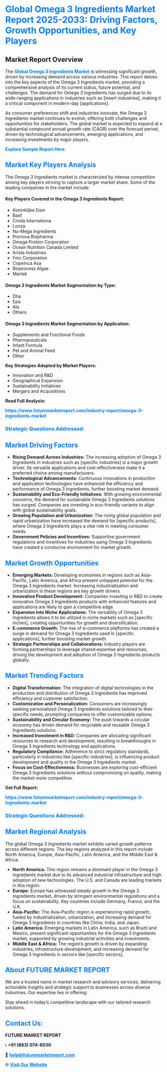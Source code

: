 <h1 style="color: #007BFF;">Global Omega 3 Ingredients Market Report 2025-2033: Driving Factors, Growth Opportunities, and Key Players</h1>

<section id="overview">
<h2>Market Report Overview</h2>
<p>The <a href="https://www.futuremarketreport.com/industry-report/omega-3-ingredients-market" style="color: #007BFF; text-decoration: none;"><strong>Global Omega 3 Ingredients Market</strong></a> is witnessing significant growth, driven by increasing demand across various industries. This report delves into the key aspects of the Omega 3 Ingredients market, providing a comprehensive analysis of its current status, future potential, and challenges. The demand for Omega 3 Ingredients has surged due to its wide-ranging applications in industries such as [insert industries], making it a critical component in modern-day [applications].</p>
<p>As consumer preferences shift and industries innovate, the Omega 3 Ingredients market continues to evolve, offering both challenges and opportunities for stakeholders. The global market is expected to expand at a substantial compound annual growth rate (CAGR) over the forecast period, driven by technological advancements, emerging applications, and increasing investments by major players.</p>
</section>

<section id="overview">
<p><a href="https://www.futuremarketreport.com/request-sample/reportId=29839" style="color: #007BFF; text-decoration: none;"><strong>Explore Sample Report Here</strong></a></p>
</section>

<section id="key-players">
<h2 style="color: #007BFF;">Market Key Players Analysis</h2>
<p>The Omega 3 Ingredients market is characterized by intense competition among key players striving to capture a larger market share. Some of the leading companies in the market include:</p>
<h4>Key Players Covered in the Omega 3 Ingredients Report:</h4>
<ul><li>Koninklijke Dsm</li><li>Basf</li><li>Croda Internationa</li><li>Lonza</li><li>Nu-Mega Ingredients</li><li>Pronova Biopharma</li><li>Omega Protein Corporation</li><li>Ocean Nutrition Canada Limited</li><li>Arista Industries</li><li>Fmc Corporation</li><li>Copeinca Asa</li><li>Bioprocess Algae</li><li>Martek</li></ul>
<h4>Omega 3 Ingredients Market Segmentation by Type:</h4>
<ul><li>Dha</li><li>Epa</li><li>Ala</li><li>Others</li></ul>

<h4>Omega 3 Ingredients Market Segmentation by Application:</h4>
<ul><li>Supplements and Functional Foods</li><li>Pharmaceuticals</li><li>Infant Formula</li><li>Pet and Animal Feed</li><li>Other</li></ul>
<p><strong>Key Strategies Adopted by Market Players:</strong></p>
<ul>
<li>Innovation and R&D</li>
<li>Geographical Expansion</li>
<li>Sustainability Initiatives</li>
<li>Mergers and Acquisitions</li>
</ul>
</section>

<section>
<p><strong>Read Full Analysis: </strong></p><a href="https://www.futuremarketreport.com/industry-report/omega-3-ingredients-market" style="color: #007BFF; text-decoration: none;"><strong>https://www.futuremarketreport.com/industry-report/omega-3-ingredients-market</strong></a>
<h3 style="color: #007BFF;">Strategic Questions Addressed:</h3>
</section>

<section id="driving-factors">
<h2 style="color: #007BFF;">Market Driving Factors</h2>
<ul>
<li><strong>Rising Demand Across Industries:</strong> The increasing adoption of Omega 3 Ingredients in industries such as [specific industries] is a major growth driver. Its versatile applications and cost-effectiveness make it a preferred choice among manufacturers.</li>
<li><strong>Technological Advancements:</strong> Continuous innovations in production and application technologies have enhanced the efficiency and performance of Omega 3 Ingredients, further boosting market demand.</li>
<li><strong>Sustainability and Eco-Friendly Initiatives:</strong> With growing environmental concerns, the demand for sustainable Omega 3 Ingredients solutions has surged. Companies are investing in eco-friendly variants to align with global sustainability goals.</li>
<li><strong>Growing Population and Urbanization:</strong> The rising global population and rapid urbanization have increased the demand for [specific products], where Omega 3 Ingredients plays a vital role in meeting consumer needs.</li>
<li><strong>Government Policies and Incentives:</strong> Supportive government regulations and incentives for industries using Omega 3 Ingredients have created a conducive environment for market growth.</li>
</ul>
</section>

<section id="growth-opportunities">
<h2 style="color: #007BFF;">Market Growth Opportunities</h2>
<ul>
<li><strong>Emerging Markets:</strong> Developing economies in regions such as Asia-Pacific, Latin America, and Africa present untapped potential for the Omega 3 Ingredients market. Increasing industrialization and urbanization in these regions are key growth drivers.</li>
<li><strong>Innovative Product Development:</strong> Companies investing in R&D to create innovative Omega 3 Ingredients products with enhanced features and applications are likely to gain a competitive edge.</li>
<li><strong>Expansion into Niche Applications:</strong> The versatility of Omega 3 Ingredients allows it to be utilized in niche markets such as [specific niches], creating opportunities for growth and diversification.</li>
<li><strong>E-commerce Growth:</strong> The rise of e-commerce platforms has created a surge in demand for Omega 3 Ingredients used in [specific applications], further boosting market growth.</li>
<li><strong>Strategic Partnerships and Collaborations:</strong> Industry players are forming partnerships to leverage shared expertise and resources, driving the development and adoption of Omega 3 Ingredients products globally.</li>
</ul>
</section>

<section id="trending-factors">
<h2 style="color: #007BFF;">Market Trending Factors</h2>
<ul>
<li><strong>Digital Transformation:</strong> The integration of digital technologies in the production and distribution of Omega 3 Ingredients has improved efficiency and customer satisfaction.</li>
<li><strong>Customization and Personalization:</strong> Consumers are increasingly seeking personalized Omega 3 Ingredients solutions tailored to their specific needs, prompting companies to offer customizable options.</li>
<li><strong>Sustainability and Circular Economy:</strong> The push towards a circular economy has driven demand for recyclable and reusable Omega 3 Ingredients solutions.</li>
<li><strong>Increased Investment in R&D:</strong> Companies are allocating significant resources to research and development, resulting in breakthroughs in Omega 3 Ingredients technology and applications.</li>
<li><strong>Regulatory Compliance:</strong> Adherence to strict regulatory standards, particularly in industries like [specific industries], is influencing product development and quality in the Omega 3 Ingredients market.</li>
<li><strong>Focus on Cost-Effectiveness:</strong> Businesses are exploring cost-efficient Omega 3 Ingredients solutions without compromising on quality, making the market more competitive.</li>
</ul>
</section>

<section>
<p><strong>Get Full Report: </strong></p><a href="https://www.futuremarketreport.com/industry-report/omega-3-ingredients-market" style="color: #007BFF; text-decoration: none;"><strong>https://www.futuremarketreport.com/industry-report/omega-3-ingredients-market</strong></a>
<h3 style="color: #007BFF;">Strategic Questions Addressed:</h3>
</section>


<section id="regional-analysis">
<h2 style="color: #007BFF;">Market Regional Analysis</h2>
<p>The global Omega 3 Ingredients market exhibits varied growth patterns across different regions. The key regions analyzed in this report include North America, Europe, Asia-Pacific, Latin America, and the Middle East & Africa:</p>
<ul>
<li><strong>North America:</strong> This region remains a dominant player in the Omega 3 Ingredients market due to its advanced industrial infrastructure and high adoption of new technologies. The U.S. and Canada are leading markets in this region.</li>
<li><strong>Europe:</strong> Europe has witnessed steady growth in the Omega 3 Ingredients market, driven by stringent environmental regulations and a focus on sustainability. Key countries include Germany, France, and the U.K.</li>
<li><strong>Asia-Pacific:</strong> The Asia-Pacific region is experiencing rapid growth, fueled by industrialization, urbanization, and increasing demand for Omega 3 Ingredients in countries like China, India, and Japan.</li>
<li><strong>Latin America:</strong> Emerging markets in Latin America, such as Brazil and Mexico, present significant opportunities for the Omega 3 Ingredients market, supported by growing industrial activities and investments.</li>
<li><strong>Middle East & Africa:</strong> The region’s growth is driven by expanding industries, infrastructure development, and increasing demand for Omega 3 Ingredients in sectors like [specific sectors].</li>
</ul>
</section>

<footer>
<h2 style="color: #007BFF;">About FUTURE MARKET REPORT</h2>
<p>We are a trusted name in market research and advisory services, delivering actionable insights and strategic support to businesses across diverse industries. Our expertise lies in offering:</p>

<p>Stay ahead in today’s competitive landscape with our tailored research solutions.</p>

<h2 style="color: #007BFF;">Contact Us:</h2>
<p><strong>FUTURE MARKET REPORT</strong></p>
<p>📞 <strong>+91 (883) 074-8030</strong></p>
<p>📧 <strong><a href="mailto:help@futuremarketreport.com" style="color: #007BFF;">help@futuremarketreport.com</a></strong></p>
<p>🌐 <strong><a href="https://www.futuremarketreport.com/" style="color: #007BFF;">Visit Our Website</a></strong></p>
</footer>